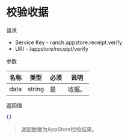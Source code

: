 # 校验收据

请求
- Service Key - ranch.appstore.receipt.verify
- URI - /appstore/receipt/verify

参数

|名称|类型|必须|说明|
|---|---|---|---|
|data|string|是|收据。|

返回值
```json
{}
```

> 返回数据为AppStore检验结果。
